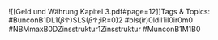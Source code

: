 
![[Geld und Währung Kapitel 3.pdf#page=12]]Tags & Topics:
   #BunconB1DL1(𝛽↑)SLS(𝛽↑;iR=0)2
   #bls(ir)0ldil1il0ir0m0
   #NBMmaxB0DZinsstruktur1Zinsstruktur
   #MunconB1M1B0